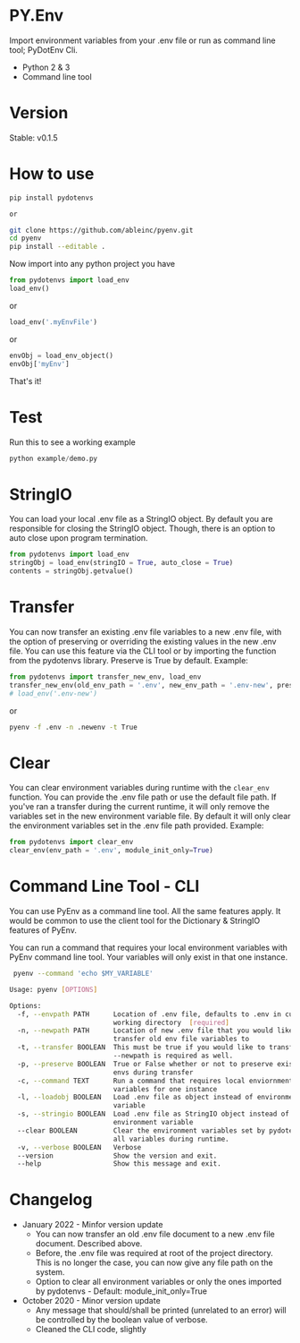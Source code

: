 # PY.Env
Import environment variables from your .env file or run as command line tool; PyDotEnv Cli.
* Python 2 & 3
* Command line tool

# Version
Stable: v0.1.5

# How to use
```bash
pip install pydotenvs

or 

git clone https://github.com/ableinc/pyenv.git
cd pyenv
pip install --editable .
```
Now import into any python project you have <br />
``` python
from pydotenvs import load_env
load_env()
```
or <br />
```python 
load_env('.myEnvFile')
```
or <br />
```python 
envObj = load_env_object()
envObj['myEnv']
```
That's it!

# Test
Run this to see a working example
```python
python example/demo.py
``` 

# StringIO
You can load your local .env file as a StringIO object. 
By default you are responsible for closing the StringIO
object. Though, there is an option to auto close upon program
termination.

```python
from pydotenvs import load_env
stringObj = load_env(stringIO = True, auto_close = True)
contents = stringObj.getvalue()
```

# Transfer
You can now transfer an existing .env file variables to a new .env file,
with the option of preserving or overriding the existing values in the new
.env file. You can use this feature via the CLI tool or by importing the
function from the pydotenvs library. Preserve is True by default. Example:
```python
from pydotenvs import transfer_new_env, load_env
transfer_new_env(old_env_path = '.env', new_env_path = '.env-new', preserve = True)
# load_env('.env-new')
```
or
```bash
pyenv -f .env -n .newenv -t True
```

# Clear
You can clear environment variables during runtime with the ```clear_env``` 
function. You can provide the .env file path or use the default file path.
If you've ran a transfer during the current runtime, it will only remove the
variables set in the new environment variable file. By default it will only
clear the environment variables set in the .env file path provided. Example:
```python
from pydotenvs import clear_env
clear_env(env_path = '.env', module_init_only=True)
```

# Command Line Tool - CLI
You can use PyEnv as a command line tool. All the same features apply.
It would be common to use the client tool for the Dictionary & StringIO 
features of PyEnv.

You can run a command that requires your local environment variables
with PyEnv command line tool. Your variables will only exist in 
that one instance.

```bash
 pyenv --command 'echo $MY_VARIABLE'
 ```

```bash
Usage: pyenv [OPTIONS]

Options:
  -f, --envpath PATH      Location of .env file, defaults to .env in current
                          working directory  [required]
  -n, --newpath PATH      Location of new .env file that you would like to
                          transfer old env file variables to
  -t, --transfer BOOLEAN  This must be true if you would like to transfer.
                          --newpath is required as well.
  -p, --preserve BOOLEAN  True or False whether or not to preserve existing
                          envs during transfer
  -c, --command TEXT      Run a command that requires local enviornment
                          variables for one instance
  -l, --loadobj BOOLEAN   Load .env file as object instead of environment
                          variable
  -s, --stringio BOOLEAN  Load .env file as StringIO object instead of
                          environment variable
  --clear BOOLEAN         Clear the environment variables set by pydotenvs or
                          all variables during runtime.
  -v, --verbose BOOLEAN   Verbose
  --version               Show the version and exit.
  --help                  Show this message and exit.
  ```

# Changelog
* January 2022 - Minfor version update
  - You can now transfer an old .env file document to a new .env file document. Described above.
  - Before, the .env file was required at root of the project directory. This is no longer the case, you
    can now give any file path on the system.
  - Option to clear all environment variables or only the ones imported by pydotenvs - Default: module_init_only=True
* October 2020 - Minor version update
  - Any message that should/shall be printed (unrelated to an error) will be controlled by the boolean value of verbose.
  - Cleaned the CLI code, slightly
